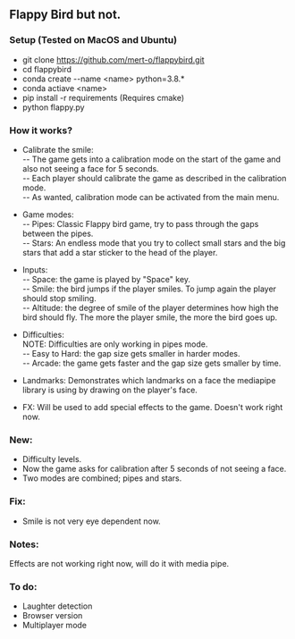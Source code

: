 ## Flappy Bird but not.


### Setup (Tested on MacOS and Ubuntu)

- git clone https://github.com/mert-o/flappybird.git  
- cd flappybird  
- conda create --name \<name\> python=3.8.*  
- conda actiave \<name\>  
- pip install -r requirements (Requires cmake)  
- python flappy.py  

### How it works?  
- Calibrate the smile:  
    -- The game gets into a calibration mode on the start of the game and also not seeing a face for 5 seconds.  
    -- Each player should calibrate the game as described in the calibration mode.  
    -- As wanted, calibration mode can be activated from the main menu.  
    
- Game modes:  
    -- Pipes: Classic Flappy bird game, try to pass through the gaps between the pipes.  
    -- Stars: An endless mode that you try to collect small stars and the big stars that add a star sticker to the head of the player.  
- Inputs:  
    -- Space: the game is played by "Space" key.  
    -- Smile: the bird jumps if the player smiles. To jump again the player should stop smiling.  
    -- Altitude: the degree of smile of the player determines how high the bird should fly. The more the player smile, the more the bird goes up.    
- Difficulties:  
    NOTE: Difficulties are only working in pipes mode.  
    -- Easy to Hard: the gap size gets smaller in harder modes.  
    -- Arcade: the game gets faster and the gap size gets smaller by time.  

- Landmarks: Demonstrates which landmarks on a face the mediapipe library is using by drawing on the player's face.

- FX: Will be used to add special effects to the game. Doesn't work right now.
    

### New:  
- Difficulty levels.  
- Now the game asks for calibration after 5 seconds of not seeing a face.  
- Two modes are combined; pipes and stars.  


### Fix:  
- Smile is not very eye dependent now.  


### Notes:  
Effects are not working right now, will do it with media pipe.  

### To do:
- Laughter detection
- Browser version  
- Multiplayer mode
